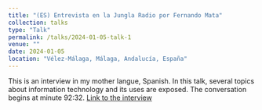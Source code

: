 ```yaml
---
title: "(ES) Entrevista en la Jungla Radio por Fernando Mata"
collection: talks
type: "Talk"
permalink: /talks/2024-01-05-talk-1
venue: ""
date: 2024-01-05
location: "Vélez-Málaga, Málaga, Andalucía, España"
---
```


This is an interview in my mother langue, Spanish. In this talk, several topics about information technology and its uses are exposed.
The conversation begins at minute 92:32.
[Link to the interview](https://www.ivoox.com/emilio-cubo-ud-torre-del-mar-jose-marcelo-audios-mp3_rf_122139619_1.html)
